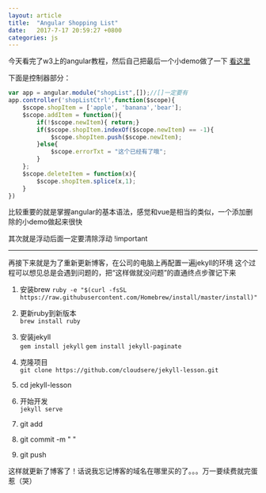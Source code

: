 ```yaml
---
layout: article
title:  "Angular Shopping List"
date:   2017-7-17 20:59:27 +0800
categories: js
---
```


今天看完了w3上的angular教程，然后自己把最后一个小demo做了一下
<a href = "https://codepen.io/cloudsere/full/mwYBed"> 看这里 </a>  

​下面是控制器部分：
~~~javascript
var app = angular.module("shopList",[]);//[]一定要有
app.controller('shopListCtrl',function($scope){
	$scope.shopItem = ['apple', 'banana','bear'];
	$scope.addItem = function(){
		if(!$scope.newItem){ return;}
		if($scope.shopItem.indexOf($scope.newItem) == -1){
			$scope.shopItem.push($scope.newItem);
		}else{
			$scope.errorTxt = "这个已经有了哦";
		}
	};
	$scope.deleteItem = function(x){
		$scope.shopItem.splice(x,1);
	}
})
~~~

比较重要的就是掌握angular的基本语法，感觉和vue是相当的类似，一个添加删除的小demo做起来很快

其次就是浮动后面一定要清除浮动 !important

<hr/>

再接下来就是为了重新更新博客，在公司的电脑上再配置一遍jekyll的环境
这个过程可以想见总是会遇到问题的，把“这样做就没问题”的直通终点步骤记下来

1. 安装brew
``` ruby -e "$(curl -fsSL https://raw.githubusercontent.com/Homebrew/install/master/install)" ```

2. 更新ruby到新版本<br/>
```brew install ruby ```

3. 安装jekyll<br/>
``` gem install jekyll ```
``` gem install jekyll-paginate ```

4. 克隆项目<br/>
``` git clone https://github.com/cloudsere/jekyll-lesson.git ```

5. cd jekyll-lesson

6. 开始开发<br/>
``` jekyll serve ```

7. git add

8. git commit -m "  "

9. git push

这样就更新了博客了！话说我忘记博客的域名在哪里买的了。。。万一要续费就完蛋惹（哭）



